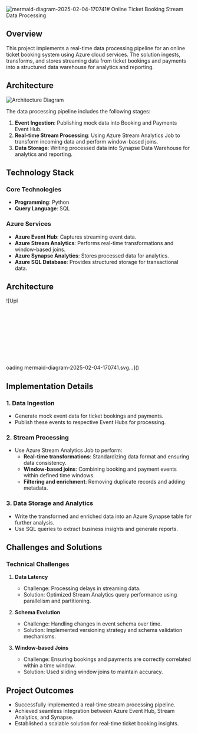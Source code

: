 ![mermaid-diagram-2025-02-04-170741](https://github.com/user-attachments/assets/14ccc933-1755-4242-a41a-c89dacb0f6fe)# Online Ticket Booking Stream Data Processing

## Overview
This project implements a real-time data processing pipeline for an online ticket booking system using Azure cloud services. The solution ingests, transforms, and stores streaming data from ticket bookings and payments into a structured data warehouse for analytics and reporting.

## Architecture
![Architecture Diagram](media/image1.png)

The data processing pipeline includes the following stages:

1. **Event Ingestion**: Publishing mock data into Booking and Payments Event Hub.
2. **Real-time Stream Processing**: Using Azure Stream Analytics Job to transform incoming data and perform window-based joins.
3. **Data Storage**: Writing processed data into Synapse Data Warehouse for analytics and reporting.

## Technology Stack

### Core Technologies
- **Programming**: Python
- **Query Language**: SQL

### Azure Services
- **Azure Event Hub**: Captures streaming event data.
- **Azure Stream Analytics**: Performs real-time transformations and window-based joins.
- **Azure Synapse Analytics**: Stores processed data for analytics.
- **Azure SQL Database**: Provides structured storage for transactional data.

## Architecture
![Upl<?xml version="1.0" encoding="UTF-8"?>
<?xml-stylesheet href="https://cdnjs.cloudflare.com/ajax/libs/font-awesome/6.6.0/css/all.min.css" type="text/css"?>
<svg aria-roledescription="flowchart-v2" role="graphics-document document" style="overflow: hidden; max-width: 100%;" class="flowchart" xmlns="http://www.w3.org/2000/svg" width="100%" id="graph-div" height="100%" xmlns:xlink="http://www.w3.org/1999/xlink" xmlns:ev="http://www.w3.org/2001/xml-events"><g id="viewport-20250204113332634" class="svg-pan-zoom_viewport" transform="matrix(0.3481469493065928,0,0,0.3481469493065928,59.51432017045609,198.05235345242662)" style="transform: matrix(0.348147, 0, 0, 0.348147, 59.5143, 198.052);"><style>#graph-div{font-family:"trebuchet ms",verdana,arial,sans-serif;font-size:16px;fill:#ccc;}#graph-div .error-icon{fill:#a44141;}#graph-div .error-text{fill:#ddd;stroke:#ddd;}#graph-div .edge-thickness-normal{stroke-width:1px;}#graph-div .edge-thickness-thick{stroke-width:3.5px;}#graph-div .edge-pattern-solid{stroke-dasharray:0;}#graph-div .edge-thickness-invisible{stroke-width:0;fill:none;}#graph-div .edge-pattern-dashed{stroke-dasharray:3;}#graph-div .edge-pattern-dotted{stroke-dasharray:2;}#graph-div .marker{fill:lightgrey;stroke:lightgrey;}#graph-div .marker.cross{stroke:lightgrey;}#graph-div svg{font-family:"trebuchet ms",verdana,arial,sans-serif;font-size:16px;}#graph-div p{margin:0;}#graph-div .label{font-family:"trebuchet ms",verdana,arial,sans-serif;color:#ccc;}#graph-div .cluster-label text{fill:#F9FFFE;}#graph-div .cluster-label span{color:#F9FFFE;}#graph-div .cluster-label span p{background-color:transparent;}#graph-div .label text,#graph-div span{fill:#ccc;color:#ccc;}#graph-div .node rect,#graph-div .node circle,#graph-div .node ellipse,#graph-div .node polygon,#graph-div .node path{fill:#1f2020;stroke:#ccc;stroke-width:1px;}#graph-div .rough-node .label text,#graph-div .node .label text,#graph-div .image-shape .label,#graph-div .icon-shape .label{text-anchor:middle;}#graph-div .node .katex path{fill:#000;stroke:#000;stroke-width:1px;}#graph-div .rough-node .label,#graph-div .node .label,#graph-div .image-shape .label,#graph-div .icon-shape .label{text-align:center;}#graph-div .node.clickable{cursor:pointer;}#graph-div .root .anchor path{fill:lightgrey!important;stroke-width:0;stroke:lightgrey;}#graph-div .arrowheadPath{fill:lightgrey;}#graph-div .edgePath .path{stroke:lightgrey;stroke-width:2.0px;}#graph-div .flowchart-link{stroke:lightgrey;fill:none;}#graph-div .edgeLabel{background-color:hsl(0, 0%, 34.4117647059%);text-align:center;}#graph-div .edgeLabel p{background-color:hsl(0, 0%, 34.4117647059%);}#graph-div .edgeLabel rect{opacity:0.5;background-color:hsl(0, 0%, 34.4117647059%);fill:hsl(0, 0%, 34.4117647059%);}#graph-div .labelBkg{background-color:rgba(87.75, 87.75, 87.75, 0.5);}#graph-div .cluster rect{fill:hsl(180, 1.5873015873%, 28.3529411765%);stroke:rgba(255, 255, 255, 0.25);stroke-width:1px;}#graph-div .cluster text{fill:#F9FFFE;}#graph-div .cluster span{color:#F9FFFE;}#graph-div div.mermaidTooltip{position:absolute;text-align:center;max-width:200px;padding:2px;font-family:"trebuchet ms",verdana,arial,sans-serif;font-size:12px;background:hsl(20, 1.5873015873%, 12.3529411765%);border:1px solid rgba(255, 255, 255, 0.25);border-radius:2px;pointer-events:none;z-index:100;}#graph-div .flowchartTitleText{text-anchor:middle;font-size:18px;fill:#ccc;}#graph-div rect.text{fill:none;stroke-width:0;}#graph-div .icon-shape,#graph-div .image-shape{background-color:hsl(0, 0%, 34.4117647059%);text-align:center;}#graph-div .icon-shape p,#graph-div .image-shape p{background-color:hsl(0, 0%, 34.4117647059%);padding:2px;}#graph-div .icon-shape rect,#graph-div .image-shape rect{opacity:0.5;background-color:hsl(0, 0%, 34.4117647059%);fill:hsl(0, 0%, 34.4117647059%);}#graph-div :root{--mermaid-font-family:"trebuchet ms",verdana,arial,sans-serif;}</style><g><marker orient="auto" markerHeight="8" markerWidth="8" markerUnits="userSpaceOnUse" refY="5" refX="5" viewBox="0 0 10 10" class="marker flowchart-v2" id="graph-div_flowchart-v2-pointEnd"><path style="stroke-width: 1; stroke-dasharray: 1, 0;" class="arrowMarkerPath" d="M 0 0 L 10 5 L 0 10 z"></path></marker><marker orient="auto" markerHeight="8" markerWidth="8" markerUnits="userSpaceOnUse" refY="5" refX="4.5" viewBox="0 0 10 10" class="marker flowchart-v2" id="graph-div_flowchart-v2-pointStart"><path style="stroke-width: 1; stroke-dasharray: 1, 0;" class="arrowMarkerPath" d="M 0 5 L 10 10 L 10 0 z"></path></marker><marker orient="auto" markerHeight="11" markerWidth="11" markerUnits="userSpaceOnUse" refY="5" refX="11" viewBox="0 0 10 10" class="marker flowchart-v2" id="graph-div_flowchart-v2-circleEnd"><circle style="stroke-width: 1; stroke-dasharray: 1, 0;" class="arrowMarkerPath" r="5" cy="5" cx="5"></circle></marker><marker orient="auto" markerHeight="11" markerWidth="11" markerUnits="userSpaceOnUse" refY="5" refX="-1" viewBox="0 0 10 10" class="marker flowchart-v2" id="graph-div_flowchart-v2-circleStart"><circle style="stroke-width: 1; stroke-dasharray: 1, 0;" class="arrowMarkerPath" r="5" cy="5" cx="5"></circle></marker><marker orient="auto" markerHeight="11" markerWidth="11" markerUnits="userSpaceOnUse" refY="5.2" refX="12" viewBox="0 0 11 11" class="marker cross flowchart-v2" id="graph-div_flowchart-v2-crossEnd"><path style="stroke-width: 2; stroke-dasharray: 1, 0;" class="arrowMarkerPath" d="M 1,1 l 9,9 M 10,1 l -9,9"></path></marker><marker orient="auto" markerHeight="11" markerWidth="11" markerUnits="userSpaceOnUse" refY="5.2" refX="-1" viewBox="0 0 11 11" class="marker cross flowchart-v2" id="graph-div_flowchart-v2-crossStart"><path style="stroke-width: 2; stroke-dasharray: 1, 0;" class="arrowMarkerPath" d="M 1,1 l 9,9 M 10,1 l -9,9"></path></marker><g class="root"><g class="clusters"><g data-look="classic" id="AzureRG" class="cluster"><rect height="287.9829559326172" width="2051.051071166992" y="8" x="557.1619262695312" style="fill:#f5f5f5 !important;stroke:#666666 !important"></rect><g transform="translate(1482.6874618530273, 8)" class="cluster-label"><foreignObject height="47.98295211791992" width="200"><div style="display: table; white-space: break-spaces; line-height: 1.5; max-width: 200px; text-align: center; width: 200px;" xmlns="http://www.w3.org/1999/xhtml"><span class="nodeLabel"><p>Azure Resource Group: Ticket Booking System</p></span></div></foreignObject></g></g><g data-look="classic" id="External" class="cluster"><rect height="227.9829559326172" width="499.16192626953125" y="38" x="8" style="fill:#e1f5fe !important;stroke:#01579b !important"></rect><g transform="translate(201.3522720336914, 38)" class="cluster-label"><foreignObject height="23.99147605895996" width="112.45738220214844"><div style="display: table-cell; white-space: nowrap; line-height: 1.5; max-width: 200px; text-align: center;" xmlns="http://www.w3.org/1999/xhtml"><span class="nodeLabel"><p>External Source</p></span></div></foreignObject></g></g><g data-look="classic" id="Storage" class="cluster"><rect height="123.9914779663086" width="555.0710144042969" y="89.9957389831543" x="2028.1419830322266" style="fill:#f3e5f5 !important;stroke:#6a1b9a !important"></rect><g transform="translate(2259.775505065918, 89.9957389831543)" class="cluster-label"><foreignObject height="23.99147605895996" width="91.80397033691406"><div style="display: table-cell; white-space: nowrap; line-height: 1.5; max-width: 200px; text-align: center;" xmlns="http://www.w3.org/1999/xhtml"><span class="nodeLabel"><p>Data Storage</p></span></div></foreignObject></g></g><g data-look="classic" id="Processing" class="cluster"><rect height="215.9872169494629" width="1096.42041015625" y="38.99786949157715" x="881.7215728759766" style="fill:#fff3e0 !important;stroke:#ef6c00 !important"></rect><g transform="translate(1365.2229766845703, 38.99786949157715)" class="cluster-label"><foreignObject height="23.99147605895996" width="129.4176025390625"><div style="display: table-cell; white-space: nowrap; line-height: 1.5; max-width: 200px; text-align: center;" xmlns="http://www.w3.org/1999/xhtml"><span class="nodeLabel"><p>Stream Processing</p></span></div></foreignObject></g></g><g data-look="classic" id="EventHubs" class="cluster"><rect height="227.9829559326172" width="249.5596466064453" y="38" x="582.1619262695312" style="fill:#e8f5e9 !important;stroke:#2e7d32 !important"></rect><g transform="translate(644.349422454834, 38)" class="cluster-label"><foreignObject height="23.99147605895996" width="125.18465423583984"><div style="display: table-cell; white-space: nowrap; line-height: 1.5; max-width: 200px; text-align: center;" xmlns="http://www.w3.org/1999/xhtml"><span class="nodeLabel"><p>Azure Event Hubs</p></span></div></foreignObject></g></g><g data-look="classic" id="Operations" class="cluster"><rect height="123.9914779663086" width="741.8181457519531" y="89.9957389831543" x="1211.3238372802734" style=""></rect><g transform="translate(1506.2883071899414, 89.9957389831543)" class="cluster-label"><foreignObject height="23.99147605895996" width="151.8892059326172"><div style="display: table-cell; white-space: nowrap; line-height: 1.5; max-width: 200px; text-align: center;" xmlns="http://www.w3.org/1999/xhtml"><span class="nodeLabel"><p>Real-time Operations</p></span></div></foreignObject></g></g></g><g class="edgePaths"><path marker-end="url(#graph-div_flowchart-v2-pointEnd)" style="" class="edge-thickness-normal edge-pattern-solid edge-thickness-normal edge-pattern-solid flowchart-link" id="L_P_B_0" d="M169.177,124.996L177.679,120.829C186.18,116.662,203.184,108.329,215.68,104.162C228.177,99.996,236.167,99.996,240.161,99.996L244.156,99.996"></path><path marker-end="url(#graph-div_flowchart-v2-pointEnd)" style="" class="edge-thickness-normal edge-pattern-solid edge-thickness-normal edge-pattern-solid flowchart-link" id="L_P_PM_1" d="M169.177,178.987L177.679,183.154C186.18,187.321,203.184,195.654,215.186,199.821C227.188,203.987,234.188,203.987,237.688,203.987L241.188,203.987"></path><path marker-end="url(#graph-div_flowchart-v2-pointEnd)" style="" class="edge-thickness-normal edge-pattern-solid edge-thickness-normal edge-pattern-solid flowchart-link" id="L_ASA_T_2" d="M1161.324,151.991L1165.491,151.991C1169.657,151.991,1177.991,151.991,1186.324,151.991C1194.657,151.991,1202.991,151.991,1210.657,151.991C1218.324,151.991,1225.324,151.991,1228.824,151.991L1232.324,151.991"></path><path marker-end="url(#graph-div_flowchart-v2-pointEnd)" style="" class="edge-thickness-normal edge-pattern-solid edge-thickness-normal edge-pattern-solid flowchart-link" id="L_T_W_3" d="M1441.849,151.991L1446.016,151.991C1450.183,151.991,1458.516,151.991,1466.183,151.991C1473.849,151.991,1480.849,151.991,1484.349,151.991L1487.849,151.991"></path><path marker-end="url(#graph-div_flowchart-v2-pointEnd)" style="" class="edge-thickness-normal edge-pattern-solid edge-thickness-normal edge-pattern-solid flowchart-link" id="L_W_A_4" d="M1696.111,151.991L1700.277,151.991C1704.444,151.991,1712.777,151.991,1720.444,151.991C1728.111,151.991,1735.111,151.991,1738.611,151.991L1742.111,151.991"></path><path marker-end="url(#graph-div_flowchart-v2-pointEnd)" style="" class="edge-thickness-normal edge-pattern-solid edge-thickness-normal edge-pattern-solid flowchart-link" id="L_B_EH1_5" d="M479.193,99.996L483.855,99.996C488.516,99.996,497.839,99.996,506.667,99.996C515.495,99.996,523.829,99.996,532.162,99.996C540.495,99.996,548.829,99.996,557.162,99.996C565.495,99.996,573.829,99.996,581.99,99.996C590.152,99.996,598.141,99.996,602.136,99.996L606.131,99.996"></path><path marker-end="url(#graph-div_flowchart-v2-pointEnd)" style="" class="edge-thickness-normal edge-pattern-solid edge-thickness-normal edge-pattern-solid flowchart-link" id="L_PM_EH2_6" d="M482.162,203.987L486.329,203.987C490.495,203.987,498.829,203.987,507.162,203.987C515.495,203.987,523.829,203.987,532.162,203.987C540.495,203.987,548.829,203.987,557.162,203.987C565.495,203.987,573.829,203.987,581.495,203.987C589.162,203.987,596.162,203.987,599.662,203.987L603.162,203.987"></path><path marker-end="url(#graph-div_flowchart-v2-pointEnd)" style="" class="edge-thickness-normal edge-pattern-solid edge-thickness-normal edge-pattern-solid flowchart-link" id="L_EH1_ASA_7" d="M803.753,99.996L808.414,99.996C813.076,99.996,822.399,99.996,831.227,99.996C840.055,99.996,848.388,99.996,856.722,99.996C865.055,99.996,873.388,99.996,889.129,103.947C904.869,107.898,928.016,115.801,939.59,119.752L951.164,123.703"></path><path marker-end="url(#graph-div_flowchart-v2-pointEnd)" style="" class="edge-thickness-normal edge-pattern-solid edge-thickness-normal edge-pattern-solid flowchart-link" id="L_EH2_ASA_8" d="M806.722,203.987L810.888,203.987C815.055,203.987,823.388,203.987,831.722,203.987C840.055,203.987,848.388,203.987,856.722,203.987C865.055,203.987,873.388,203.987,889.129,200.036C904.869,196.085,928.016,188.182,939.59,184.231L951.164,180.28"></path><path marker-end="url(#graph-div_flowchart-v2-pointEnd)" style="" class="edge-thickness-normal edge-pattern-solid edge-thickness-normal edge-pattern-solid flowchart-link" id="L_A_S_9" d="M1928.142,151.991L1932.309,151.991C1936.475,151.991,1944.809,151.991,1953.142,151.991C1961.475,151.991,1969.809,151.991,1978.142,151.991C1986.475,151.991,1994.809,151.991,2003.142,151.991C2011.475,151.991,2019.809,151.991,2027.475,151.991C2035.142,151.991,2042.142,151.991,2045.642,151.991L2049.142,151.991"></path><path marker-end="url(#graph-div_flowchart-v2-pointEnd)" style="" class="edge-thickness-normal edge-pattern-solid edge-thickness-normal edge-pattern-solid flowchart-link" id="L_S_DW_10" d="M2283.98,151.991L2288.147,151.991C2292.313,151.991,2300.647,151.991,2308.313,151.991C2315.98,151.991,2322.98,151.991,2326.48,151.991L2329.98,151.991"></path></g><g class="edgeLabels"><g class="edgeLabel"><g transform="translate(0, 0)" class="label"><foreignObject height="0" width="0"><div style="display: table-cell; white-space: nowrap; line-height: 1.5; max-width: 200px; text-align: center;" class="labelBkg" xmlns="http://www.w3.org/1999/xhtml"><span class="edgeLabel"></span></div></foreignObject></g></g><g class="edgeLabel"><g transform="translate(0, 0)" class="label"><foreignObject height="0" width="0"><div style="display: table-cell; white-space: nowrap; line-height: 1.5; max-width: 200px; text-align: center;" class="labelBkg" xmlns="http://www.w3.org/1999/xhtml"><span class="edgeLabel"></span></div></foreignObject></g></g><g class="edgeLabel"><g transform="translate(0, 0)" class="label"><foreignObject height="0" width="0"><div style="display: table-cell; white-space: nowrap; line-height: 1.5; max-width: 200px; text-align: center;" class="labelBkg" xmlns="http://www.w3.org/1999/xhtml"><span class="edgeLabel"></span></div></foreignObject></g></g><g class="edgeLabel"><g transform="translate(0, 0)" class="label"><foreignObject height="0" width="0"><div style="display: table-cell; white-space: nowrap; line-height: 1.5; max-width: 200px; text-align: center;" class="labelBkg" xmlns="http://www.w3.org/1999/xhtml"><span class="edgeLabel"></span></div></foreignObject></g></g><g class="edgeLabel"><g transform="translate(0, 0)" class="label"><foreignObject height="0" width="0"><div style="display: table-cell; white-space: nowrap; line-height: 1.5; max-width: 200px; text-align: center;" class="labelBkg" xmlns="http://www.w3.org/1999/xhtml"><span class="edgeLabel"></span></div></foreignObject></g></g><g class="edgeLabel"><g transform="translate(0, 0)" class="label"><foreignObject height="0" width="0"><div style="display: table-cell; white-space: nowrap; line-height: 1.5; max-width: 200px; text-align: center;" class="labelBkg" xmlns="http://www.w3.org/1999/xhtml"><span class="edgeLabel"></span></div></foreignObject></g></g><g class="edgeLabel"><g transform="translate(0, 0)" class="label"><foreignObject height="0" width="0"><div style="display: table-cell; white-space: nowrap; line-height: 1.5; max-width: 200px; text-align: center;" class="labelBkg" xmlns="http://www.w3.org/1999/xhtml"><span class="edgeLabel"></span></div></foreignObject></g></g><g class="edgeLabel"><g transform="translate(0, 0)" class="label"><foreignObject height="0" width="0"><div style="display: table-cell; white-space: nowrap; line-height: 1.5; max-width: 200px; text-align: center;" class="labelBkg" xmlns="http://www.w3.org/1999/xhtml"><span class="edgeLabel"></span></div></foreignObject></g></g><g class="edgeLabel"><g transform="translate(0, 0)" class="label"><foreignObject height="0" width="0"><div style="display: table-cell; white-space: nowrap; line-height: 1.5; max-width: 200px; text-align: center;" class="labelBkg" xmlns="http://www.w3.org/1999/xhtml"><span class="edgeLabel"></span></div></foreignObject></g></g><g class="edgeLabel"><g transform="translate(0, 0)" class="label"><foreignObject height="0" width="0"><div style="display: table-cell; white-space: nowrap; line-height: 1.5; max-width: 200px; text-align: center;" class="labelBkg" xmlns="http://www.w3.org/1999/xhtml"><span class="edgeLabel"></span></div></foreignObject></g></g><g class="edgeLabel"><g transform="translate(0, 0)" class="label"><foreignObject height="0" width="0"><div style="display: table-cell; white-space: nowrap; line-height: 1.5; max-width: 200px; text-align: center;" class="labelBkg" xmlns="http://www.w3.org/1999/xhtml"><span class="edgeLabel"></span></div></foreignObject></g></g></g><g class="nodes"><g transform="translate(114.09375, 151.9914779663086)" id="flowchart-P-220" class="node default"><rect height="53.99147605895996" width="162.1875" y="-26.99573802947998" x="-81.09375" style="" class="basic label-container"></rect><g transform="translate(-51.09375, -11.99573802947998)" style="" class="label"><rect></rect><foreignObject height="23.99147605895996" width="102.1875"><div style="display: table-cell; white-space: nowrap; line-height: 1.5; max-width: 200px; text-align: center;" xmlns="http://www.w3.org/1999/xhtml"><span class="nodeLabel"><p>Python Scripts</p></span></div></foreignObject></g></g><g transform="translate(363.6747131347656, 99.9957389831543)" id="flowchart-B-221" class="node default"><rect height="53.99147605895996" width="231.03692626953125" y="-26.99573802947998" x="-115.51846313476562" style="" class="basic label-container"></rect><g transform="translate(-85.51846313476562, -11.99573802947998)" style="" class="label"><rect></rect><foreignObject height="23.99147605895996" width="171.03692626953125"><div style="display: table-cell; white-space: nowrap; line-height: 1.5; max-width: 200px; text-align: center;" xmlns="http://www.w3.org/1999/xhtml"><span class="nodeLabel"><p>Booking Data Generator</p></span></div></foreignObject></g></g><g transform="translate(363.6747131347656, 203.9872169494629)" id="flowchart-PM-222" class="node default"><rect height="53.99147605895996" width="236.97442626953125" y="-26.99573802947998" x="-118.48721313476562" style="" class="basic label-container"></rect><g transform="translate(-88.48721313476562, -11.99573802947998)" style="" class="label"><rect></rect><foreignObject height="23.99147605895996" width="176.97442626953125"><div style="display: table-cell; white-space: nowrap; line-height: 1.5; max-width: 200px; text-align: center;" xmlns="http://www.w3.org/1999/xhtml"><span class="nodeLabel"><p>Payment Data Generator</p></span></div></foreignObject></g></g><g transform="translate(706.9417495727539, 99.9957389831543)" id="flowchart-EH1-227" class="node default"><rect height="53.99147605895996" width="193.62216186523438" y="-26.99573802947998" x="-96.81108093261719" style="" class="basic label-container"></rect><g transform="translate(-66.81108093261719, -11.99573802947998)" style="" class="label"><rect></rect><foreignObject height="23.99147605895996" width="133.62216186523438"><div style="display: table-cell; white-space: nowrap; line-height: 1.5; max-width: 200px; text-align: center;" xmlns="http://www.w3.org/1999/xhtml"><span class="nodeLabel"><p>Booking Event Hub</p></span></div></foreignObject></g></g><g transform="translate(706.9417495727539, 203.9872169494629)" id="flowchart-EH2-228" class="node default"><rect height="53.99147605895996" width="199.5596466064453" y="-26.99573802947998" x="-99.77982330322266" style="" class="basic label-container"></rect><g transform="translate(-69.77982330322266, -11.99573802947998)" style="" class="label"><rect></rect><foreignObject height="23.99147605895996" width="139.5596466064453"><div style="display: table-cell; white-space: nowrap; line-height: 1.5; max-width: 200px; text-align: center;" xmlns="http://www.w3.org/1999/xhtml"><span class="nodeLabel"><p>Payment Event Hub</p></span></div></foreignObject></g></g><g transform="translate(1034.022705078125, 151.9914779663086)" id="flowchart-ASA-229" class="node default"><rect height="53.99147605895996" width="254.60226440429688" y="-26.99573802947998" x="-127.30113220214844" style="" class="basic label-container"></rect><g transform="translate(-97.30113220214844, -11.99573802947998)" style="" class="label"><rect></rect><foreignObject height="23.99147605895996" width="194.60226440429688"><div style="display: table-cell; white-space: nowrap; line-height: 1.5; max-width: 200px; text-align: center;" xmlns="http://www.w3.org/1999/xhtml"><span class="nodeLabel"><p>Azure Stream Analytics Job</p></span></div></foreignObject></g></g><g transform="translate(1339.0866165161133, 151.9914779663086)" id="flowchart-T-230" class="node default"><rect height="53.99147605895996" width="205.5255584716797" y="-26.99573802947998" x="-102.76277923583984" style="" class="basic label-container"></rect><g transform="translate(-72.76277923583984, -11.99573802947998)" style="" class="label"><rect></rect><foreignObject height="23.99147605895996" width="145.5255584716797"><div style="display: table-cell; white-space: nowrap; line-height: 1.5; max-width: 200px; text-align: center;" xmlns="http://www.w3.org/1999/xhtml"><span class="nodeLabel"><p>Data Transformation</p></span></div></foreignObject></g></g><g transform="translate(1593.9800643920898, 151.9914779663086)" id="flowchart-W-231" class="node default"><rect height="53.99147605895996" width="204.26133728027344" y="-26.99573802947998" x="-102.13066864013672" style="" class="basic label-container"></rect><g transform="translate(-72.13066864013672, -11.99573802947998)" style="" class="label"><rect></rect><foreignObject height="23.99147605895996" width="144.26133728027344"><div style="display: table-cell; white-space: nowrap; line-height: 1.5; max-width: 200px; text-align: center;" xmlns="http://www.w3.org/1999/xhtml"><span class="nodeLabel"><p>Window-based Joins</p></span></div></foreignObject></g></g><g transform="translate(1837.1263580322266, 151.9914779663086)" id="flowchart-A-232" class="node default"><rect height="53.99147605895996" width="182.03124237060547" y="-26.99573802947998" x="-91.01562118530273" style="" class="basic label-container"></rect><g transform="translate(-61.015621185302734, -11.99573802947998)" style="" class="label"><rect></rect><foreignObject height="23.99147605895996" width="122.03124237060547"><div style="display: table-cell; white-space: nowrap; line-height: 1.5; max-width: 200px; text-align: center;" xmlns="http://www.w3.org/1999/xhtml"><span class="nodeLabel"><p>Data Aggregation</p></span></div></foreignObject></g></g><g transform="translate(2168.5610122680664, 151.9914779663086)" id="flowchart-S-239" class="node default"><rect height="53.99147605895996" width="230.8380584716797" y="-26.99573802947998" x="-115.41902923583984" style="" class="basic label-container"></rect><g transform="translate(-85.41902923583984, -11.99573802947998)" style="" class="label"><rect></rect><foreignObject height="23.99147605895996" width="170.8380584716797"><div style="display: table-cell; white-space: nowrap; line-height: 1.5; max-width: 200px; text-align: center;" xmlns="http://www.w3.org/1999/xhtml"><span class="nodeLabel"><p>Azure Synapse Analytics</p></span></div></foreignObject></g></g><g transform="translate(2446.096519470215, 151.9914779663086)" id="flowchart-DW-240" class="node default"><rect height="53.99147605895996" width="224.2329559326172" y="-26.99573802947998" x="-112.1164779663086" style="" class="basic label-container"></rect><g transform="translate(-82.1164779663086, -11.99573802947998)" style="" class="label"><rect></rect><foreignObject height="23.99147605895996" width="164.2329559326172"><div style="display: table-cell; white-space: nowrap; line-height: 1.5; max-width: 200px; text-align: center;" xmlns="http://www.w3.org/1999/xhtml"><span class="nodeLabel"><p>Data Warehouse Tables</p></span></div></foreignObject></g></g></g></g></g></g><defs><style id="svg-pan-zoom-controls-styles" type="text/css">.svg-pan-zoom-control { cursor: pointer; fill: black; fill-opacity: 0.333; } .svg-pan-zoom-control:hover { fill-opacity: 0.8; } .svg-pan-zoom-control-background { fill: white; fill-opacity: 0.5; } .svg-pan-zoom-control-background { fill-opacity: 0.8; }</style></defs><g id="svg-pan-zoom-controls" transform="translate(937 588) scale(0.75)" class="svg-pan-zoom-control"><g id="svg-pan-zoom-zoom-in" transform="translate(30.5 5) scale(0.015)" class="svg-pan-zoom-control"><rect x="0" y="0" width="1500" height="1400" class="svg-pan-zoom-control-background"></rect><path d="M1280 576v128q0 26 -19 45t-45 19h-320v320q0 26 -19 45t-45 19h-128q-26 0 -45 -19t-19 -45v-320h-320q-26 0 -45 -19t-19 -45v-128q0 -26 19 -45t45 -19h320v-320q0 -26 19 -45t45 -19h128q26 0 45 19t19 45v320h320q26 0 45 19t19 45zM1536 1120v-960 q0 -119 -84.5 -203.5t-203.5 -84.5h-960q-119 0 -203.5 84.5t-84.5 203.5v960q0 119 84.5 203.5t203.5 84.5h960q119 0 203.5 -84.5t84.5 -203.5z" class="svg-pan-zoom-control-element"></path></g><g id="svg-pan-zoom-reset-pan-zoom" transform="translate(5 35) scale(0.4)" class="svg-pan-zoom-control"><rect x="2" y="2" width="182" height="58" class="svg-pan-zoom-control-background"></rect><path d="M33.051,20.632c-0.742-0.406-1.854-0.609-3.338-0.609h-7.969v9.281h7.769c1.543,0,2.701-0.188,3.473-0.562c1.365-0.656,2.048-1.953,2.048-3.891C35.032,22.757,34.372,21.351,33.051,20.632z" class="svg-pan-zoom-control-element"></path><path d="M170.231,0.5H15.847C7.102,0.5,0.5,5.708,0.5,11.84v38.861C0.5,56.833,7.102,61.5,15.847,61.5h154.384c8.745,0,15.269-4.667,15.269-10.798V11.84C185.5,5.708,178.976,0.5,170.231,0.5z M42.837,48.569h-7.969c-0.219-0.766-0.375-1.383-0.469-1.852c-0.188-0.969-0.289-1.961-0.305-2.977l-0.047-3.211c-0.03-2.203-0.41-3.672-1.142-4.406c-0.732-0.734-2.103-1.102-4.113-1.102h-7.05v13.547h-7.055V14.022h16.524c2.361,0.047,4.178,0.344,5.45,0.891c1.272,0.547,2.351,1.352,3.234,2.414c0.731,0.875,1.31,1.844,1.737,2.906s0.64,2.273,0.64,3.633c0,1.641-0.414,3.254-1.242,4.84s-2.195,2.707-4.102,3.363c1.594,0.641,2.723,1.551,3.387,2.73s0.996,2.98,0.996,5.402v2.32c0,1.578,0.063,2.648,0.19,3.211c0.19,0.891,0.635,1.547,1.333,1.969V48.569z M75.579,48.569h-26.18V14.022h25.336v6.117H56.454v7.336h16.781v6H56.454v8.883h19.125V48.569z M104.497,46.331c-2.44,2.086-5.887,3.129-10.34,3.129c-4.548,0-8.125-1.027-10.731-3.082s-3.909-4.879-3.909-8.473h6.891c0.224,1.578,0.662,2.758,1.316,3.539c1.196,1.422,3.246,2.133,6.15,2.133c1.739,0,3.151-0.188,4.236-0.562c2.058-0.719,3.087-2.055,3.087-4.008c0-1.141-0.504-2.023-1.512-2.648c-1.008-0.609-2.607-1.148-4.796-1.617l-3.74-0.82c-3.676-0.812-6.201-1.695-7.576-2.648c-2.328-1.594-3.492-4.086-3.492-7.477c0-3.094,1.139-5.664,3.417-7.711s5.623-3.07,10.036-3.07c3.685,0,6.829,0.965,9.431,2.895c2.602,1.93,3.966,4.73,4.093,8.402h-6.938c-0.128-2.078-1.057-3.555-2.787-4.43c-1.154-0.578-2.587-0.867-4.301-0.867c-1.907,0-3.428,0.375-4.565,1.125c-1.138,0.75-1.706,1.797-1.706,3.141c0,1.234,0.561,2.156,1.682,2.766c0.721,0.406,2.25,0.883,4.589,1.43l6.063,1.43c2.657,0.625,4.648,1.461,5.975,2.508c2.059,1.625,3.089,3.977,3.089,7.055C108.157,41.624,106.937,44.245,104.497,46.331z M139.61,48.569h-26.18V14.022h25.336v6.117h-18.281v7.336h16.781v6h-16.781v8.883h19.125V48.569z M170.337,20.14h-10.336v28.43h-7.266V20.14h-10.383v-6.117h27.984V20.14z" class="svg-pan-zoom-control-element"></path></g><g id="svg-pan-zoom-zoom-out" transform="translate(30.5 70) scale(0.015)" class="svg-pan-zoom-control"><rect x="0" y="0" width="1500" height="1400" class="svg-pan-zoom-control-background"></rect><path d="M1280 576v128q0 26 -19 45t-45 19h-896q-26 0 -45 -19t-19 -45v-128q0 -26 19 -45t45 -19h896q26 0 45 19t19 45zM1536 1120v-960q0 -119 -84.5 -203.5t-203.5 -84.5h-960q-119 0 -203.5 84.5t-84.5 203.5v960q0 119 84.5 203.5t203.5 84.5h960q119 0 203.5 -84.5 t84.5 -203.5z" class="svg-pan-zoom-control-element"></path></g></g></svg>oading mermaid-diagram-2025-02-04-170741.svg…]()

## Implementation Details

### 1. Data Ingestion
- Generate mock event data for ticket bookings and payments.
- Publish these events to respective Event Hubs for processing.

### 2. Stream Processing
- Use Azure Stream Analytics Job to perform:
  - **Real-time transformations**: Standardizing data format and ensuring data consistency.
  - **Window-based joins**: Combining booking and payment events within defined time windows.
  - **Filtering and enrichment**: Removing duplicate records and adding metadata.

### 3. Data Storage and Analytics
- Write the transformed and enriched data into an Azure Synapse table for further analysis.
- Use SQL queries to extract business insights and generate reports.

## Challenges and Solutions

### Technical Challenges
1. **Data Latency**
   - Challenge: Processing delays in streaming data.
   - Solution: Optimized Stream Analytics query performance using parallelism and partitioning.

2. **Schema Evolution**
   - Challenge: Handling changes in event schema over time.
   - Solution: Implemented versioning strategy and schema validation mechanisms.

3. **Window-based Joins**
   - Challenge: Ensuring bookings and payments are correctly correlated within a time window.
   - Solution: Used sliding window joins to maintain accuracy.

## Project Outcomes
- Successfully implemented a real-time stream processing pipeline.
- Achieved seamless integration between Azure Event Hub, Stream Analytics, and Synapse.
- Established a scalable solution for real-time ticket booking insights.



